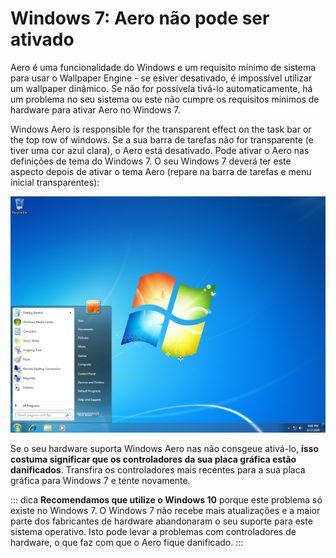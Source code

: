 # Windows 7: Aero não pode ser ativado

Aero é uma funcionalidade do Windows e um requisito mínimo de sistema para usar o Wallpaper Engine - se esiver desativado, é impossível utilizar um wallpaper dinâmico. Se não for possívela tivá-lo automaticamente, há um problema no seu sistema ou este não cumpre os requisitos mínimos de hardware para ativar Aero no Windows 7.

Windows Aero is responsible for the transparent effect on the task bar or the top row of windows. Se a sua barra de tarefas não for transparente (e tiver uma cor azul clara), o Aero está desativado. Pode ativar o Aero nas definições de tema do Windows 7. O seu Windows 7 deverá ter este aspecto depois de ativar o tema Aero (repare na barra de tarefas e menu inicial transparentes):

![Windows 7 com Aero](./w7.png)

Se o seu hardware suporta Windows Aero nas não consgeue ativá-lo, **isso costuma significar que os controladores da sua placa gráfica estão danificados**. Transfira os controladores mais recentes para a sua placa gráfica para Windows 7 e tente novamente.

::: dica **Recomendamos que utilize o Windows 10** porque este problema só existe no Windows 7. O Windows 7 não recebe mais atualizações e a maior parte dos fabricantes de hardware abandonaram o seu suporte para este sistema operativo. Isto pode levar a problemas com controladores de hardware, o que faz com que o Aero fique danificado. :::
